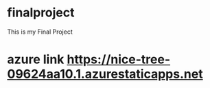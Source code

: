 # finalproject
This is my Final Project 
# azure link https://nice-tree-09624aa10.1.azurestaticapps.net
